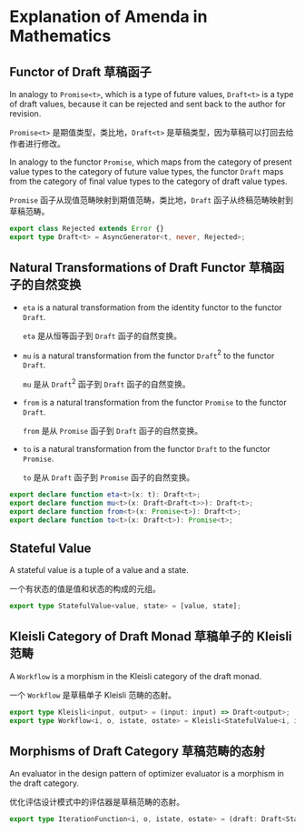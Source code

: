 # Explanation of Amenda in Mathematics

## Functor of Draft 草稿函子

In analogy to `Promise<t>`, which is a type of future values, `Draft<t>` is a type of draft values, because it can be rejected and sent back to the author for revision.

`Promise<t>` 是期值类型，类比地，`Draft<t>` 是草稿类型，因为草稿可以打回去给作者进行修改。

In analogy to the functor `Promise`, which maps from the category of present value types to the category of future value types, the functor `Draft` maps from the category of final value types to the category of draft value types.

`Promise` 函子从现值范畴映射到期值范畴，类比地，`Draft` 函子从终稿范畴映射到草稿范畴。

```ts
export class Rejected extends Error {}
export type Draft<t> = AsyncGenerator<t, never, Rejected>;
```

## Natural Transformations of Draft Functor 草稿函子的自然变换

-	`eta` is a natural transformation from the identity functor to the functor `Draft`.

	`eta` 是从恒等函子到 `Draft` 函子的自然变换。

-	`mu` is a natural transformation from the functor `Draft`$^2$ to the functor `Draft`.

	`mu` 是从 `Draft`$^2$ 函子到 `Draft` 函子的自然变换。

-	`from` is a natural transformation from the functor `Promise` to the functor `Draft`.

	`from` 是从 `Promise` 函子到 `Draft` 函子的自然变换。

-	`to` is a natural transformation from the functor `Draft` to the functor `Promise`.

	`to` 是从 `Draft` 函子到 `Promise` 函子的自然变换。

```ts
export declare function eta<t>(x: t): Draft<t>;
export declare function mu<t>(x: Draft<Draft<t>>): Draft<t>;
export declare function from<t>(x: Promise<t>): Draft<t>;
export declare function to<t>(x: Draft<t>): Promise<t>;
```

## Stateful Value

A stateful value is a tuple of a value and a state.

一个有状态的值是值和状态的构成的元组。

```ts
export type StatefulValue<value, state> = [value, state];
```

## Kleisli Category of Draft Monad 草稿单子的 Kleisli 范畴

A `Workflow` is a morphism in the Kleisli category of the draft monad.

一个 `Workflow` 是草稿单子 Kleisli 范畴的态射。

```ts
export type Kleisli<input, output> = (input: input) => Draft<output>;
export type Workflow<i, o, istate, ostate> = Kleisli<StatefulValue<i, istate>, StatefulValue<o, ostate>>;
```

## Morphisms of Draft Category 草稿范畴的态射

An evaluator in the design pattern of optimizer evaluator is a morphism in the draft category.

优化评估设计模式中的评估器是草稿范畴的态射。

```ts
export type IterationFunction<i, o, istate, ostate> = (draft: Draft<StatefulValue<i, istate>>) => Draft<StatefulValue<o, ostate>>;
```
